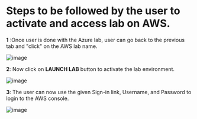 # Steps to be followed by the user to activate and access lab on AWS.


**1**	:Once user is done with the Azure lab, user can go back to the previous tab and "click" on the AWS lab name.

![image](https://user-images.githubusercontent.com/85232046/159903963-9ccd3a9d-b98f-429b-892e-3a3d5053d3f7.png)

**2**: Now click on **LAUNCH LAB** button to activate the lab environment.

![image](https://user-images.githubusercontent.com/85232046/159903291-5a2019c2-fe77-4c89-997f-c07c15fa6dc6.png)

**3**:	The user can now use the given Sign-in link, Username, and Password to login to the AWS console.

![image](https://user-images.githubusercontent.com/85232046/159903441-f500ece7-9d30-4780-817d-e9168dc0bddc.png)
